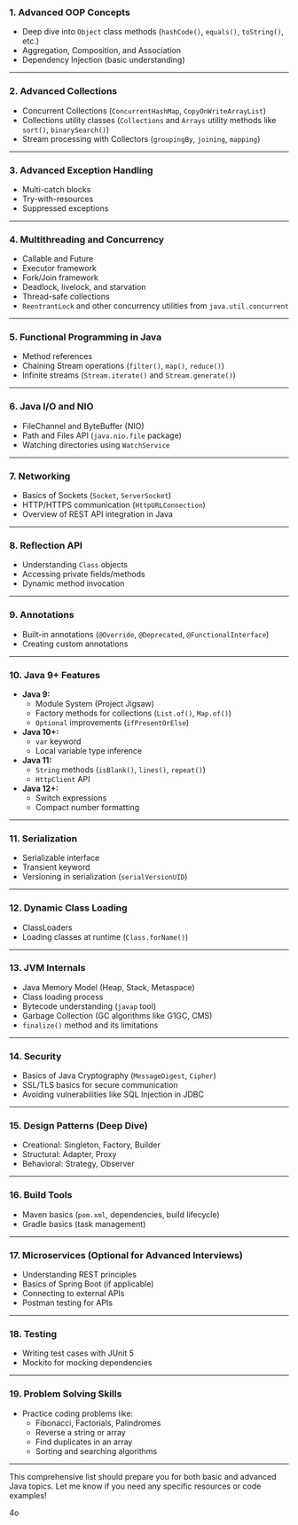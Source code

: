 ### **1. Advanced OOP Concepts**

- Deep dive into `Object` class methods (`hashCode()`, `equals()`, `toString()`, etc.)
- Aggregation, Composition, and Association
- Dependency Injection (basic understanding)

---

### **2. Advanced Collections**

- Concurrent Collections (`ConcurrentHashMap`, `CopyOnWriteArrayList`)
- Collections utility classes (`Collections` and `Arrays` utility methods like `sort()`, `binarySearch()`)
- Stream processing with Collectors (`groupingBy`, `joining`, `mapping`)

---

### **3. Advanced Exception Handling**

- Multi-catch blocks
- Try-with-resources
- Suppressed exceptions

---

### **4. Multithreading and Concurrency**

- Callable and Future
- Executor framework
- Fork/Join framework
- Deadlock, livelock, and starvation
- Thread-safe collections
- `ReentrantLock` and other concurrency utilities from `java.util.concurrent`

---

### **5. Functional Programming in Java**

- Method references
- Chaining Stream operations (`filter()`, `map()`, `reduce()`)
- Infinite streams (`Stream.iterate()` and `Stream.generate()`)

---

### **6. Java I/O and NIO**

- FileChannel and ByteBuffer (NIO)
- Path and Files API (`java.nio.file` package)
- Watching directories using `WatchService`

---

### **7. Networking**

- Basics of Sockets (`Socket`, `ServerSocket`)
- HTTP/HTTPS communication (`HttpURLConnection`)
- Overview of REST API integration in Java

---

### **8. Reflection API**

- Understanding `Class` objects
- Accessing private fields/methods
- Dynamic method invocation

---

### **9. Annotations**

- Built-in annotations (`@Override`, `@Deprecated`, `@FunctionalInterface`)
- Creating custom annotations

---

### **10. Java 9+ Features**

- **Java 9:**
    - Module System (Project Jigsaw)
    - Factory methods for collections (`List.of()`, `Map.of()`)
    - `Optional` improvements (`ifPresentOrElse`)
- **Java 10+:**
    - `var` keyword
    - Local variable type inference
- **Java 11:**
    - `String` methods (`isBlank()`, `lines()`, `repeat()`)
    - `HttpClient` API
- **Java 12+:**
    - Switch expressions
    - Compact number formatting

---

### **11. Serialization**

- Serializable interface
- Transient keyword
- Versioning in serialization (`serialVersionUID`)

---

### **12. Dynamic Class Loading**

- ClassLoaders
- Loading classes at runtime (`Class.forName()`)

---

### **13. JVM Internals**

- Java Memory Model (Heap, Stack, Metaspace)
- Class loading process
- Bytecode understanding (`javap` tool)
- Garbage Collection (GC algorithms like G1GC, CMS)
- `finalize()` method and its limitations

---

### **14. Security**

- Basics of Java Cryptography (`MessageDigest`, `Cipher`)
- SSL/TLS basics for secure communication
- Avoiding vulnerabilities like SQL Injection in JDBC

---

### **15. Design Patterns (Deep Dive)**

- Creational: Singleton, Factory, Builder
- Structural: Adapter, Proxy
- Behavioral: Strategy, Observer

---

### **16. Build Tools**

- Maven basics (`pom.xml`, dependencies, build lifecycle)
- Gradle basics (task management)

---

### **17. Microservices (Optional for Advanced Interviews)**

- Understanding REST principles
- Basics of Spring Boot (if applicable)
- Connecting to external APIs
- Postman testing for APIs

---

### **18. Testing**

- Writing test cases with JUnit 5
- Mockito for mocking dependencies

---

### **19. Problem Solving Skills**

- Practice coding problems like:
    - Fibonacci, Factorials, Palindromes
    - Reverse a string or array
    - Find duplicates in an array
    - Sorting and searching algorithms

---

This comprehensive list should prepare you for both basic and advanced Java topics. Let me know if you need any specific resources or code examples!

4o